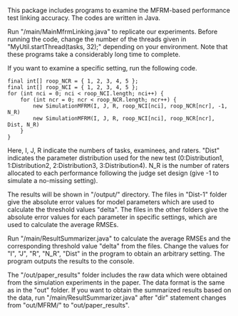 This package includes programs to examine the MFRM-based performance test linking accuracy. The codes are written in Java.

Run "/main/MainMfrmLinking.java" to replicate our experiments. Before running the code, change the number of the threads given in "MyUtil.startThread(tasks, 32);" depending on your environment. Note that these programs take a considerably long time to complete. 

If you want to examine a specific setting, run the following code. 

```Java:
final int[] roop_NCR = { 1, 2, 3, 4, 5 };
final int[] roop_NCI = { 1, 2, 3, 4, 5 };
for (int nci = 0; nci < roop_NCI.length; nci++) {
	for (int ncr = 0; ncr < roop_NCR.length; ncr++) {
		new SimulationMFRM(I, J, R, roop_NCI[nci], roop_NCR[ncr], -1, N_R)
		new SimulationMFRM(I, J, R, roop_NCI[nci], roop_NCR[ncr], Dist, N_R)
	}
}
```

Here, I, J, R indicate the numbers of tasks, examinees, and raters. "Dist" indicates the parameter distribution used for the new test (0:Distribution1, 1:Distribution2, 2:Distribution3, 3:Distribution4). N_R is the number of raters allocated to each performance following the judge set design (give -1 to simulate a no-missing setting).

The results will be shown in "/output/" directory. The files in "Dist-1" folder give the absolute error values for model parameters which are used to calculate the threshold values "delta". The files in the other folders give the absolute error values for each parameter in specific settings, which are used to calculate the average RMSEs. 

Run "/main/ResultSummarizer.java" to calculate the average RMSEs and the corresponding threshold value "delta" from the files. Change the values for "I", "J", "R", "N_R", "Dist" in the program to obtain an arbitrary setting. The program outputs the results to the console. 

The "/out/paper_results" folder includes the raw data which were obtained from the simulation experiments in the paper. The data format is the same as in the "out" folder. If you want to obtain the summarized results based on the data, run "/main/ResultSummarizer.java" after "dir" statement changes from "out/MFRM/" to "out/paper_results". 